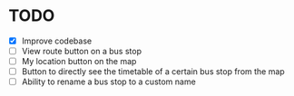 # TODO 

- [x] Improve codebase
- [ ] View route button on a bus stop 
- [ ] My location button on the map
- [ ] Button to directly see the timetable of a certain bus stop from the map
- [ ] Ability to rename a bus stop to a custom name
